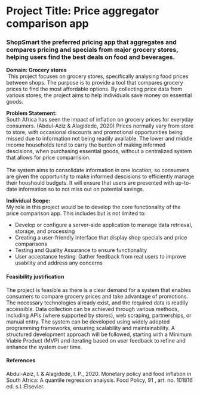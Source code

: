 # Project Title: Price aggregator comparison app
### ShopSmart the preferred pricing app that aggregates and compares pricing and specials from major grocery stores, helping users find the best deals on food and beverages.

**Domain: Grocery stores**<br/>
&nbsp;This project focuses on grocery stores, specifically analysing food prices between shops. 
The purpose is to provide a tool that compares grocery prices to find the most affordable options. By collecting price data from various stores, the project aims to help individuals save money on essential goods.

**Problem Statement:** <br/>
South Africa has seen the impact of inflation on grocery prices for everyday consumers. (Abdul-Aziz & Alagidede, 2020) Prices normally vary from store to store, with occasional discounts and promotional opportunities being missed due to information not being readily available. The lower and middle income households tend to carry the burden of making informed descisions, when purchasing essential goods, without a centralized system that allows for price comparrision.
<br/><br/>
The system aims to consolidate information in one location, so consumers are given the opportunity to make informed descisions to efficiently manage their houshould budgets. It will ensure that users are presented with up-to-date information so to not miss out on potential savings.

**Individual Scope:** <br/>
  My role in this project would be to develop the core functionality of the price comparison app. This includes but is not limited to:
* Develop or configure a server-side application to manage data retrieval, storage, and processing
* Creating a user-friendly interface that display shop specials and price comparisons
* Testing and Quality Assurance to ensure functionality
* User acceptance testing: Gather feedback from real users to improve usability and address any concerns

#### Feasibility justification <br/>

The project is feasible as there is a clear demand for a system that enables consumers to compare grocery prices and take advantage of promotions. The necessary technologies already exist, and the required data is readily accessible. Data collection can be achieved through various methods, including APIs (where supported by stores), web scraping, partnerships, or manual entry. The system can be developed using widely adopted programming frameworks, ensuring scalability and maintainability. A structured development approach will be followed, starting with a Minimum Viable Product (MVP) and iterating based on user feedback to refine and enhance the system over time.

#### **References**

Abdul-Aziz, I. & Alagidede, I. P., 2020. Monetary policy and food inflation in South Africa: A quantile regression analysis. Food Policy, 91 , art. no. 101816 ed. s.l.:Elsevier.